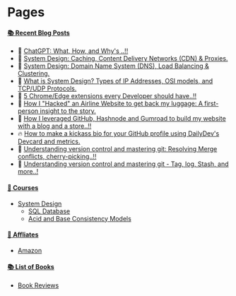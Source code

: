 # Pages

#### [📚 Recent Blog Posts](https://blog.nandankumar.info)
<!-- BLOGPOSTS:START -->
 - 🚀 [ChatGPT: What, How, and Why&#39;s ..!!](https://blog.nandankumar.info/chatgpt-what-how-and-whys)
 - 🚀 [System Design: Caching, Content Delivery Networks &lpar;CDN&rpar; &amp; Proxies.](https://blog.nandankumar.info/system-design-caching-content-delivery-networks-cdn-proxies)
 - 🌮 [System Design: Domain Name System &lpar;DNS&rpar;, Load Balancing &amp; Clustering.](https://blog.nandankumar.info/system-design-domain-name-system-dns-load-balancing-clustering)
 - 🚀 [What is System Design? Types of IP Addresses, OSI models, and TCP/UDP Protocols.](https://blog.nandankumar.info/what-is-system-design-ip-osi-models-and-tcp-udp-protocols)
 - 💯 [5 Chrome/Edge extensions every Developer should have..!!](https://blog.nandankumar.info/5-chrome-edge-extensions-every-developer-should-have)
 - 🌮 [How I &quot;Hacked&quot; an Airline Website to get back my luggage: A first-person insight to the story.](https://blog.nandankumar.info/how-i-hacked-an-airline-website-to-get-back-my-luggage-a-first-person-insight-to-the-story)
 - 💫 [How I leveraged GitHub, Hashnode and Gumroad to build my website with a blog and a store..!!](https://blog.nandankumar.info/how-i-leveraged-github-hashnode-and-gumroad-to-build-my-website-with-a-blog-and-a-store)
 - 🔥 [How to make a kickass bio for your GitHub profile using DailyDev&#39;s Devcard and metrics.](https://blog.nandankumar.info/how-to-make-a-kickass-bio-for-your-github-profile-using-dailydevs-devcard-and-metrics)
 - 🚀 [Understanding version control and mastering git: Resolving  Merge conflicts, cherry-picking..!!](https://blog.nandankumar.info/understanding-version-control-and-mastering-git-resolving-merge-conflicts-cherry-picking)
 - 💫 [Understanding version control and mastering git - Tag, log, Stash, and more..!](https://blog.nandankumar.info/understanding-version-control-and-mastering-git-tag-log-stash-and-more)<!-- BLOGPOSTS:END -->

#### [🚀 Courses](courses)

- [System Design](courses/system-design)
    - [SQL Database](courses/system-design/sql-databases)  
    - [Acid and Base Consistency Models](courses/system-design/acid-and-base-consistency-models)


#### [🚀 Affliates](affliates)

- [Amazon](affliates/amazon)

#### [📚 List of Books](books)

- [Book Reviews](books/book-reviews/)
